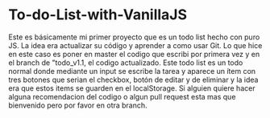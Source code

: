 # To-do-List-with-VanillaJS
Este es básicamente mi primer proyecto que es un todo list hecho con puro JS. 
La idea era actualizar su código y aprender a como usar Git. 
Lo que hice en este caso es poner en master el codigo que escribi por primera vez y en el branch de "todo_v1.1, el codigo actualizado. 
Este todo list es un todo normal donde mediante un input se escribe la tarea y aparece un ítem con tres botones que serian el checkbox, 
botón de editar y de eliminar y la idea era que estos items se guarden en el localStorage. 
Si alguien quiere hacer alguna recomendacion del codigo o algun pull request esta mas que bienvenido pero por favor en otra branch.
